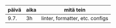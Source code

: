 | päivä | aika | mitä tein                       |
| ----- | ---- | ------------------------------- |
| 9.7.  | 3h   | linter, formatter, etc. configs |
